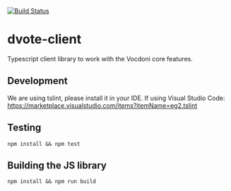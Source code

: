 [![Build Status](https://travis-ci.com/vocdoni/dvote-client.svg?branch=master)](https://travis-ci.com/vocdoni/dvote-client)

# dvote-client
Typescript client library to work with the Vocdoni core features.


## Development
We are using tslint, please install it in your IDE. If using Visual Studio Code: https://marketplace.visualstudio.com/items?itemName=eg2.tslint

## Testing
`npm install && npm test`

## Building the JS library
`npm install && npm run build`